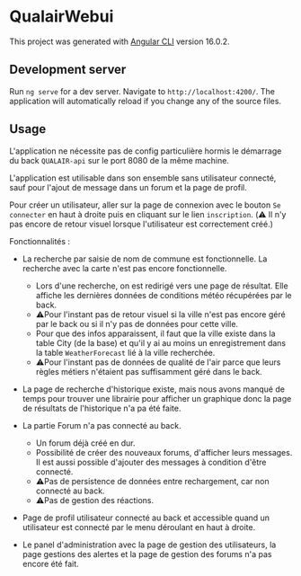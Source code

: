 # QualairWebui

This project was generated with [Angular CLI](https://github.com/angular/angular-cli) version 16.0.2.

## Development server

Run `ng serve` for a dev server. Navigate to `http://localhost:4200/`. The application will automatically reload if you change any of the source files.




## Usage

L'application ne nécessite pas de config particulière hormis le démarrage du back `QUALAIR-api` sur le port 8080 de la même machine.

L'application est utilisable dans son ensemble sans utilisateur connecté, sauf pour l'ajout de message dans un forum et la page de profil.

Pour créer un utilisateur, aller sur la page de connexion avec le bouton `Se connecter` en haut à droite puis en cliquant sur le lien `inscription`. (⚠️ Il n'y pas encore de retour visuel lorsque l'utilisateur est correctement créé.)


Fonctionnalités :

- La recherche par saisie de nom de commune est fonctionnelle. La recherche avec la carte n'est pas encore fonctionnelle.  
  - Lors d'une recherche, on est redirigé vers une page de résultat. Elle affiche les dernières données de conditions météo récupérées par le back.
  - ⚠️Pour l'instant pas de retour visuel si la ville n'est pas encore géré par le back ou si il n'y pas de données pour cette ville.
  - Pour que des infos apparaissent, il faut que la ville existe dans la table City (de la base) et qu'il y ai au moins un enregistrement dans la table `WeatherForecast` lié à la ville recherchée.
  - ⚠️Pour l'instant pas de données de qualité de l'air parce que leurs règles métiers n'étaient pas suffisamment géré dans le back.

- La page de recherche d'historique existe, mais nous avons manqué de temps pour trouver une librairie pour afficher un graphique donc la page de résultats de l'historique n'a pa été faite.

- La partie Forum n'a pas connecté au back.
  - Un forum déjà créé en dur.
  - Possibilité de créer des nouveaux forums, d'afficher leurs messages. Il est aussi possible d'ajouter des messages à condition d'être connecté.
  - ⚠️Pas de persistence de données entre rechargement, car non connecté au back.
  - ⚠️Pas de gestion des réactions.

- Page de profil utilisateur connecté au back et accessible quand un utilisateur est connecté par le menu déroulant en haut à droite.

- Le panel d'administration avec la page de gestion des utilisateurs, la page gestions des alertes et la page de gestion des forums n'a pas encore été fait.
